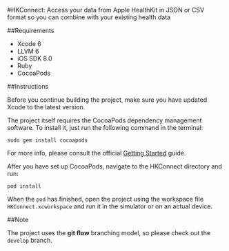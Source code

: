 #HKConnect: Access your data from Apple HealthKit in JSON or CSV format so you can combine with your existing health data

##Requirements

* Xcode 6
* LLVM 6
* iOS SDK 8.0
* Ruby
* CocoaPods

##Instructions

Before you continue building the project, make sure you have updated Xcode to the latest version.

The project itself requires the CocoaPods dependency management software. To install it, just run the following command in the terminal:

	sudo gem install cocoapods

For more info, please consult the official [Getting Started](http://guides.cocoapods.org/using/getting-started.html) guide.

After you have set up CocoaPods, navigate to the HKConnect directory and run:

	pod install

When the `pod` has finished, open the project using the workspace file `HKConnect.xcworkspace` and run it in the simulator or on an actual device.

##Note

The project uses the **git flow** branching model, so please check out the `develop` branch.